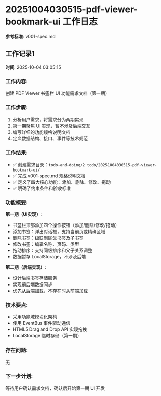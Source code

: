 # 20251004030515-pdf-viewer-bookmark-ui 工作日志
**参考标准**: v001-spec.md

## 工作记录1
**时间**: 2025-10-04 03:05:15

### 工作内容:
创建 PDF Viewer 书签栏 UI 功能需求文档（第一期）

### 工作步骤:
1. 分析用户需求，将需求分为两期实现
2. 第一期聚焦 UI 实现，暂不涉及后端交互
3. 编写详细的功能规格说明文档
4. 定义数据结构、接口、事件等技术规范

### 工作结果:
- ✅ 创建需求目录：`todo-and-doing/2 todo/20251004030515-pdf-viewer-bookmark-ui/`
- ✅ 完成 v001-spec.md 规格说明文档
- ✅ 定义了四大核心功能：添加、删除、修改、拖动
- ✅ 明确了约束条件和验收标准

### 功能概要:
**第一期（UI实现）**:
- 书签栏顶部添加四个操作按钮（添加/删除/修改/拖动）
- 添加书签：弹出对话框，支持当前页或精确区域
- 删除书签：级联删除父书签及子书签
- 修改书签：编辑名称、页码、类型
- 拖动排序：支持同级排序和父子关系调整
- 数据暂存 LocalStorage，不涉及后端

**第二期（后端实现）**:
- 设计后端书签存储服务
- 实现前后端数据同步
- 优先从后端加载，不存在时从前端加载

### 技术要点:
- 采用功能域模块化架构
- 使用 EventBus 事件驱动通信
- HTML5 Drag and Drop API 实现拖拽
- LocalStorage 临时存储（第一期）

### 存在问题:
无

### 下一步计划:
等待用户确认需求文档，确认后开始第一期 UI 开发
